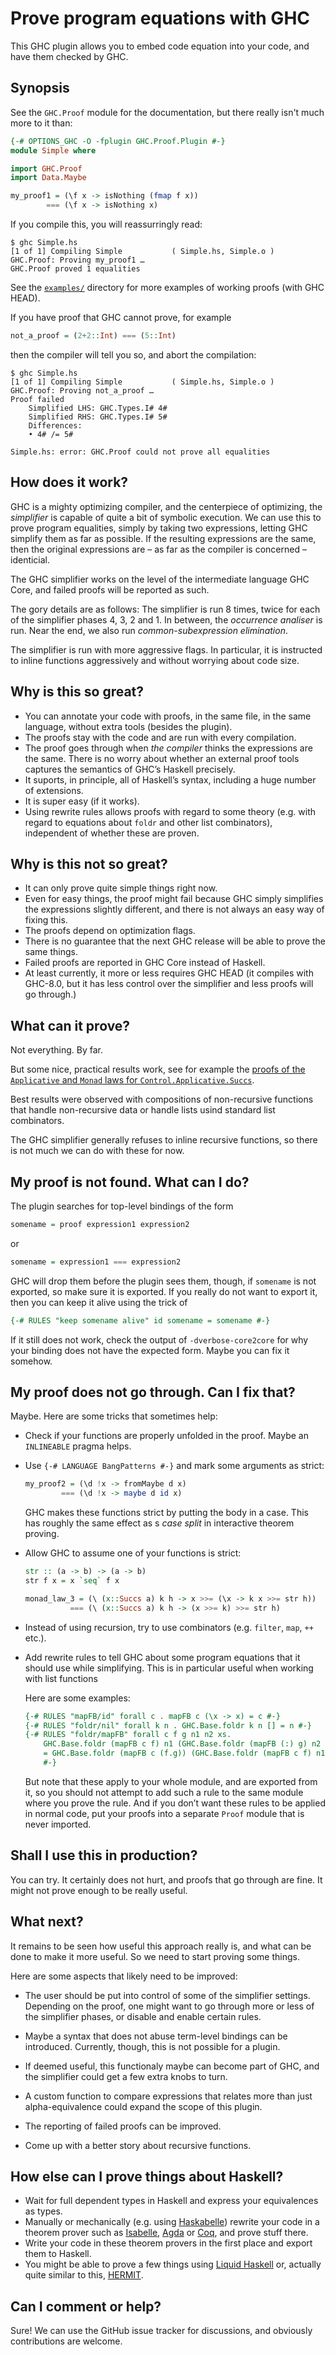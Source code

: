 Prove program equations with GHC
================================

This GHC plugin allows you to embed code equation into your code, and have them
checked by GHC.

Synopsis
--------

See the `GHC.Proof` module for the documentation, but there really isn't much
more to it than:

```haskell
{-# OPTIONS_GHC -O -fplugin GHC.Proof.Plugin #-}
module Simple where

import GHC.Proof
import Data.Maybe

my_proof1 = (\f x -> isNothing (fmap f x))
        === (\f x -> isNothing x)
```

If you compile this, you will reassurringly read:

```
$ ghc Simple.hs
[1 of 1] Compiling Simple           ( Simple.hs, Simple.o )
GHC.Proof: Proving my_proof1 …
GHC.Proof proved 1 equalities
```

See the [`examples/`](examples/) directory for more examples of working proofs
(with GHC HEAD).

If you have proof that GHC cannot prove, for example

```haskell
not_a_proof = (2+2::Int) === (5::Int)
```

then the compiler will tell you so, and abort the compilation:
```
$ ghc Simple.hs
[1 of 1] Compiling Simple           ( Simple.hs, Simple.o )
GHC.Proof: Proving not_a_proof …
Proof failed
    Simplified LHS: GHC.Types.I# 4#
    Simplified RHS: GHC.Types.I# 5#
    Differences:
    • 4# /= 5#

Simple.hs: error: GHC.Proof could not prove all equalities
```

How does it work?
-----------------

GHC is a mighty optimizing compiler, and the centerpiece of optimizing, the
*simplifier* is capable of quite a bit of symbolic execution. We can use this
to prove program equalities, simply by taking two expressions, letting GHC
simplify them as far as possible. If the resulting expressions are the same,
then the original expressions are – as far as the compiler is concerned –
identicial.

The GHC simplifier works on the level of the intermediate language GHC Core,
and failed proofs will be reported as such.

The gory details are as follows: The simplifier is run 8 times, twice for each
of the simplifier phases 4, 3, 2 and 1. In between, the *occurrence analiser*
is run. Near the end, we also run *common-subexpression elimination*.

The simplifier is run with more aggressive flags. In particular, it is
instructed to inline functions aggressively and without worrying about code
size.


Why is this so great?
---------------------

 * You can annotate your code with proofs, in the same file, in the same
   language, without extra tools (besides the plugin).
 * The proofs stay with the code and are run with every compilation.
 * The proof goes through when *the compiler* thinks the expressions are the
   same. There is no worry about whether an external proof tools captures the
   semantics of GHC’s Haskell precisely.
 * It suports, in principle, all of Haskell’s syntax, including a huge number
   of extensions.
 * It is super easy (if it works).
 * Using rewrite rules allows proofs with regard to some theory (e.g. with
   regard to equations about `foldr` and other list combinators), independent
   of whether these are proven.

Why is this not so great?
--------------------

 * It can only prove quite simple things right now.
 * Even for easy things, the proof might fail because GHC simply simplifies the
   expressions slightly different, and there is not always an easy way of
   fixing this.
 * The proofs depend on optimization flags.
 * There is no guarantee that the next GHC release will be able to prove the
   same things.
 * Failed proofs are reported in GHC Core instead of Haskell.
 * At least currently, it more or less requires GHC HEAD (it compiles with
   GHC-8.0, but it has less control over the simplifier and less proofs will go
   through.)

What can it prove?
------------------

Not everything. By far.

But some nice, practical results work, see for example the
[proofs of the `Applicative` and `Monad` laws for `Control.Applicative.Succs`](examples/Successors.hs).

Best results were observed with compositions of non-recursive
functions that handle non-recursive data or handle lists usind standard list
combinators.

The GHC simplifier generally refuses to inline recursive functions, so there is
not much we can do with these for now.

My proof is not found. What can I do?
-------------------------------------

The plugin searches for top-level bindings of the form
```haskell
somename = proof expression1 expression2
```
or
```haskell
somename = expression1 === expression2
```

GHC will drop them before the plugin sees them, though, if `somename` is not
exported, so make sure it is exported. If you really do not want to export it, then you can keep it alive using the trick of
```haskell
{-# RULES "keep somename alive" id somename = somename #-}
```

If it still does not work, check the output of `-dverbose-core2core` for why
your binding does not have the expected form. Maybe you can fix it somehow.

My proof does not go through. Can I fix that?
---------------------------------------------

Maybe. Here are some tricks that sometimes help:

 *  Check if your functions are properly unfolded in the proof. Maybe an
    `INLINEABLE` pragma helps.

 *  Use `{-# LANGUAGE BangPatterns #-}` and mark some arguments as strict:

    ```haskell
    my_proof2 = (\d !x -> fromMaybe d x)
            === (\d !x -> maybe d id x)
    ```

    GHC makes these functions strict by putting the body in a case. This has
    roughly the same effect as s *case split* in interactive theorem proving.

 *  Allow GHC to assume one of your functions is strict:

    ```haskell
    str :: (a -> b) -> (a -> b)
    str f x = x `seq` f x

    monad_law_3 = (\ (x::Succs a) k h -> x >>= (\x -> k x >>= str h))
              === (\ (x::Succs a) k h -> (x >>= k) >>= str h)
    ```

 *  Instead of using recursion, try to use combinators (e.g. `filter`, `map`, `++` etc.).

 *  Add rewrite rules to tell GHC about some program equations that it should
    use while simplifying. This is in particular useful when working with list functions

    Here are some examples:
    ```haskell
    {-# RULES "mapFB/id" forall c . mapFB c (\x -> x) = c #-}
    {-# RULES "foldr/nil" forall k n . GHC.Base.foldr k n [] = n #-}
    {-# RULES "foldr/mapFB" forall c f g n1 n2 xs.
        GHC.Base.foldr (mapFB c f) n1 (GHC.Base.foldr (mapFB (:) g) n2 xs)
        = GHC.Base.foldr (mapFB c (f.g)) (GHC.Base.foldr (mapFB c f) n1 n2) xs
        #-}
    ```

    But note that these apply to your whole module, and are exported from it, so you
    should not attempt to add such a rule to the same module where you prove
    the rule. And if you don’t want these rules to be applied in normal code,
    put your proofs into a separate `Proof` module that is never imported.


Shall I use this in production?
-------------------------------

You can try. It certainly does not hurt, and proofs that go through are fine.
It might not prove enough to be really useful.

What next?
----------

It remains to be seen how useful this approach really is, and what can be done
to make it more useful. So we need to start proving some things.

Here are some aspects that likely need to be improved:

 * The user should be put into control of some of the simplifier settings.
   Depending on the proof, one might want to go through more or less of the
   simplifier phases, or disable and enable certain rules.

 * Maybe a syntax that does not abuse term-level bindings can be introduced.
   Currently, though, this is not possible for a plugin.

 * If deemed useful, this functionaly maybe can become part of GHC, and the
   simplifier could get a few extra knobs to turn.

 * A custom function to compare expressions that relates more than just
   alpha-equivalence could expand the scope of this plugin.

 * The reporting of failed proofs can be improved.

 * Come up with a better story about recursive functions.

How else can I prove things about Haskell?
------------------------------------------

 * Wait for full dependent types in Haskell and express your equivalences as
   types.
 * Manually or mechanically (e.g. using [Haskabelle](https://isabelle.in.tum.de/haskabelle.html)) rewrite your code in a
   theorem prover such as [Isabelle](http://isabelle.in.tum.de/),
   [Agda](http://wiki.portal.chalmers.se/agda/pmwiki.php) or
   [Coq](https://coq.inria.fr/), and prove stuff there.
 * Write your code in these theorem provers in the first place and export them
   to Haskell.
 * You might be able to prove a few things using
   [Liquid Haskell](https://ucsd-progsys.github.io/liquidhaskell-blog/) or,
   actually quite similar to this, [HERMIT](http://ku-fpg.github.io/software/hermit/).


Can I comment or help?
----------------------

Sure! We can use the GitHub issue tracker for discussions, and obviously
contributions are welcome.

